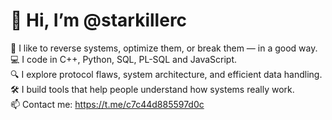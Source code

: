 # 👋 Hi, I’m @starkillerc

🧠 I like to reverse systems, optimize them, or break them — in a good way.  
💻 I code in C++, Python, SQL, PL-SQL and JavaScript.  
🔍 I explore protocol flaws, system architecture, and efficient data handling.  
🛠 I build tools that help people understand how systems really work.  
📫 Contact me: https://t.me/c7c44d885597d0c
